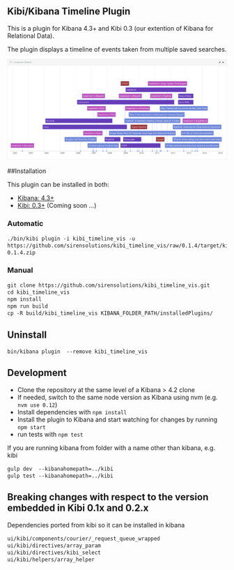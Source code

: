 ## Kibi/Kibana Timeline Plugin    

This is a plugin for Kibana 4.3+ and Kibi 0.3 (our extention of Kibana for Relational Data).

The plugin displays a timeline of events taken from multiple saved searches.

![image](img/timeline.png)

##Installation

This plugin can be installed in both:
 
 * [Kibana: 4.3+](https://www.elastic.co/downloads/past-releases/kibana-4-3-0)
 * [Kibi: 0.3+](https://siren.solutions/kibi) (Coming soon ...)

### Automatic

```
./bin/kibi plugin -i kibi_timeline_vis -u https://github.com/sirensolutions/kibi_timeline_vis/raw/0.1.4/target/kibi_timeline_vis-0.1.4.zip
```

### Manual    

```
git clone https://github.com/sirensolutions/kibi_timeline_vis.git
cd kibi_timeline_vis
npm install
npm run build
cp -R build/kibi_timeline_vis KIBANA_FOLDER_PATH/installedPlugins/
```

## Uninstall

```
bin/kibana plugin  --remove kibi_timeline_vis
```
## Development

- Clone the repository at the same level of a Kibana > 4.2 clone
- If needed, switch to the same node version as Kibana using nvm 
  (e.g. `nvm use 0.12`)
- Install dependencies with `npm install`
- Install the plugin to Kibana and start watching for changes by running 
  `npm start`
- run tests with `npm test`

If you are running kibana from folder with a name other than kibana, e.g. kibi

```
gulp dev  --kibanahomepath=../kibi
gulp test --kibanahomepath=../kibi
```


## Breaking changes with respect to the version embedded in Kibi 0.1x and 0.2.x

Dependencies ported from kibi so it can be installed in kibana

```
ui/kibi/components/courier/_request_queue_wrapped
ui/kibi/directives/array_param
ui/kibi/directives/kibi_select
ui/kibi/helpers/array_helper
```



